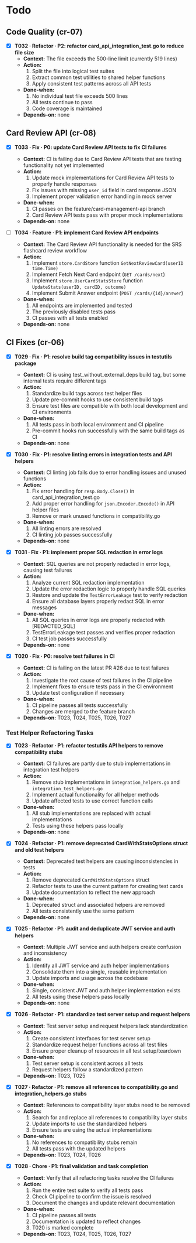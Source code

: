 # Todo

## Code Quality (cr-07)
- [x] **T032 · Refactor · P2: refactor card_api_integration_test.go to reduce file size**
    - **Context:** The file exceeds the 500-line limit (currently 519 lines)
    - **Action:**
        1. Split the file into logical test suites
        2. Extract common test utilities to shared helper functions
        3. Apply consistent test patterns across all API tests
    - **Done‑when:**
        1. No individual test file exceeds 500 lines
        2. All tests continue to pass
        3. Code coverage is maintained
    - **Depends‑on:** none

## Card Review API (cr-08)
- [x] **T033 · Fix · P0: update Card Review API tests to fix CI failures**
    - **Context:** CI is failing due to Card Review API tests that are testing functionality not yet implemented
    - **Action:**
        1. Update mock implementations for Card Review API tests to properly handle responses
        2. Fix issues with missing `user_id` field in card response JSON
        3. Implement proper validation error handling in mock server
    - **Done‑when:**
        1. CI passes on the feature/card-management-api branch
        2. Card Review API tests pass with proper mock implementations
    - **Depends‑on:** none

- [ ] **T034 · Feature · P1: implement Card Review API endpoints**
    - **Context:** The Card Review API functionality is needed for the SRS flashcard review workflow
    - **Action:**
        1. Implement `store.CardStore` function `GetNextReviewCard(userID time.Time)`
        2. Implement Fetch Next Card endpoint (`GET /cards/next`)
        3. Implement `store.UserCardStatsStore` function `UpdateStats(userID, cardID, outcome)`
        4. Implement Submit Answer endpoint (`POST /cards/{id}/answer`)
    - **Done‑when:**
        1. All endpoints are implemented and tested
        2. The previously disabled tests pass
        3. CI passes with all tests enabled
    - **Depends‑on:** none

## CI Fixes (cr-06)
- [x] **T029 · Fix · P1: resolve build tag compatibility issues in testutils package**
    - **Context:** CI is using test_without_external_deps build tag, but some internal tests require different tags
    - **Action:**
        1. Standardize build tags across test helper files
        2. Update pre-commit hooks to use consistent build tags
        3. Ensure test files are compatible with both local development and CI environments
    - **Done‑when:**
        1. All tests pass in both local environment and CI pipeline
        2. Pre-commit hooks run successfully with the same build tags as CI
    - **Depends‑on:** none

- [x] **T030 · Fix · P1: resolve linting errors in integration tests and API helpers**
    - **Context:** CI linting job fails due to error handling issues and unused functions
    - **Action:**
        1. Fix error handling for `resp.Body.Close()` in card_api_integration_test.go
        2. Add proper error handling for `json.Encoder.Encode()` in API helper files
        3. Remove or mark unused functions in compatibility.go
    - **Done‑when:**
        1. All linting errors are resolved
        2. CI linting job passes successfully
    - **Depends‑on:** none

- [x] **T031 · Fix · P1: implement proper SQL redaction in error logs**
    - **Context:** SQL queries are not properly redacted in error logs, causing test failures
    - **Action:**
        1. Analyze current SQL redaction implementation
        2. Update the error redaction logic to properly handle SQL queries
        3. Restore and update the `TestErrorLeakage` test to verify redaction
        4. Ensure all database layers properly redact SQL in error messages
    - **Done‑when:**
        1. All SQL queries in error logs are properly redacted with [REDACTED_SQL]
        2. TestErrorLeakage test passes and verifies proper redaction
        3. CI test job passes successfully
    - **Depends‑on:** none

- [x] **T020 · Fix · P0: resolve test failures in CI**
    - **Context:** CI is failing on the latest PR #26 due to test failures
    - **Action:**
        1. Investigate the root cause of test failures in the CI pipeline
        2. Implement fixes to ensure tests pass in the CI environment
        3. Update test configuration if necessary
    - **Done‑when:**
        1. CI pipeline passes all tests successfully
        2. Changes are merged to the feature branch
    - **Depends‑on:** T023, T024, T025, T026, T027

### Test Helper Refactoring Tasks
- [x] **T023 · Refactor · P1: refactor testutils API helpers to remove compatibility stubs**
    - **Context:** CI failures are partly due to stub implementations in integration test helpers
    - **Action:**
        1. Remove stub implementations in `integration_helpers.go` and `integration_test_helpers.go`
        2. Implement actual functionality for all helper methods
        3. Update affected tests to use correct function calls
    - **Done‑when:**
        1. All stub implementations are replaced with actual implementations
        2. Tests using these helpers pass locally
    - **Depends‑on:** none

- [x] **T024 · Refactor · P1: remove deprecated CardWithStatsOptions struct and old test helpers**
    - **Context:** Deprecated test helpers are causing inconsistencies in tests
    - **Action:**
        1. Remove deprecated `CardWithStatsOptions` struct
        2. Refactor tests to use the current pattern for creating test cards
        3. Update documentation to reflect the new approach
    - **Done‑when:**
        1. Deprecated struct and associated helpers are removed
        2. All tests consistently use the same pattern
    - **Depends‑on:** none

- [x] **T025 · Refactor · P1: audit and deduplicate JWT service and auth helpers**
    - **Context:** Multiple JWT service and auth helpers create confusion and inconsistency
    - **Action:**
        1. Identify all JWT service and auth helper implementations
        2. Consolidate them into a single, reusable implementation
        3. Update imports and usage across the codebase
    - **Done‑when:**
        1. Single, consistent JWT and auth helper implementation exists
        2. All tests using these helpers pass locally
    - **Depends‑on:** none

- [x] **T026 · Refactor · P1: standardize test server setup and request helpers**
    - **Context:** Test server setup and request helpers lack standardization
    - **Action:**
        1. Create consistent interfaces for test server setup
        2. Standardize request helper functions across all test files
        3. Ensure proper cleanup of resources in all test setup/teardown
    - **Done‑when:**
        1. Test server setup is consistent across all tests
        2. Request helpers follow a standardized pattern
    - **Depends‑on:** T023, T025

- [x] **T027 · Refactor · P1: remove all references to compatibility.go and integration_helpers.go stubs**
    - **Context:** References to compatibility layer stubs need to be removed
    - **Action:**
        1. Search for and replace all references to compatibility layer stubs
        2. Update imports to use the standardized helpers
        3. Ensure tests are using the actual implementations
    - **Done‑when:**
        1. No references to compatibility stubs remain
        2. All tests pass with the updated helpers
    - **Depends‑on:** T023, T024, T026

- [x] **T028 · Chore · P1: final validation and task completion**
    - **Context:** Verify that all refactoring tasks resolve the CI failures
    - **Action:**
        1. Run the entire test suite to verify all tests pass
        2. Check CI pipeline to confirm the issue is resolved
        3. Document the changes and update relevant documentation
    - **Done‑when:**
        1. CI pipeline passes all tests
        2. Documentation is updated to reflect changes
        3. T020 is marked complete
    - **Depends‑on:** T023, T024, T025, T026, T027
